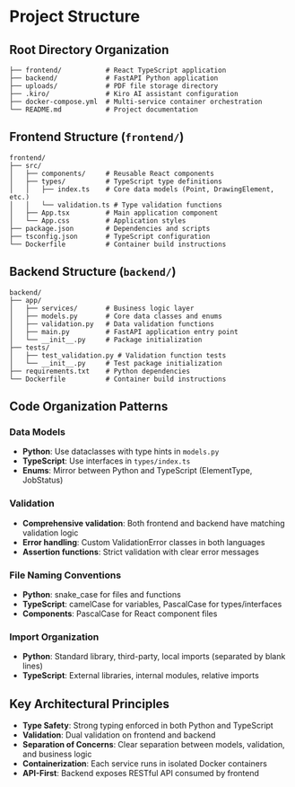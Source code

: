 # Project Structure

## Root Directory Organization
```
├── frontend/           # React TypeScript application
├── backend/            # FastAPI Python application  
├── uploads/            # PDF file storage directory
├── .kiro/              # Kiro AI assistant configuration
├── docker-compose.yml  # Multi-service container orchestration
└── README.md           # Project documentation
```

## Frontend Structure (`frontend/`)
```
frontend/
├── src/
│   ├── components/     # Reusable React components
│   ├── types/          # TypeScript type definitions
│   │   ├── index.ts    # Core data models (Point, DrawingElement, etc.)
│   │   └── validation.ts # Type validation functions
│   ├── App.tsx         # Main application component
│   └── App.css         # Application styles
├── package.json        # Dependencies and scripts
├── tsconfig.json       # TypeScript configuration
└── Dockerfile          # Container build instructions
```

## Backend Structure (`backend/`)
```
backend/
├── app/
│   ├── services/       # Business logic layer
│   ├── models.py       # Core data classes and enums
│   ├── validation.py   # Data validation functions
│   ├── main.py         # FastAPI application entry point
│   └── __init__.py     # Package initialization
├── tests/
│   ├── test_validation.py # Validation function tests
│   └── __init__.py     # Test package initialization
├── requirements.txt    # Python dependencies
└── Dockerfile          # Container build instructions
```

## Code Organization Patterns

### Data Models
- **Python**: Use dataclasses with type hints in `models.py`
- **TypeScript**: Use interfaces in `types/index.ts`
- **Enums**: Mirror between Python and TypeScript (ElementType, JobStatus)

### Validation
- **Comprehensive validation**: Both frontend and backend have matching validation logic
- **Error handling**: Custom ValidationError classes in both languages
- **Assertion functions**: Strict validation with clear error messages

### File Naming Conventions
- **Python**: snake_case for files and functions
- **TypeScript**: camelCase for variables, PascalCase for types/interfaces
- **Components**: PascalCase for React component files

### Import Organization
- **Python**: Standard library, third-party, local imports (separated by blank lines)
- **TypeScript**: External libraries, internal modules, relative imports

## Key Architectural Principles
- **Type Safety**: Strong typing enforced in both Python and TypeScript
- **Validation**: Dual validation on frontend and backend
- **Separation of Concerns**: Clear separation between models, validation, and business logic
- **Containerization**: Each service runs in isolated Docker containers
- **API-First**: Backend exposes RESTful API consumed by frontend